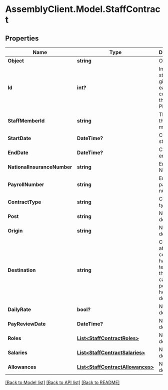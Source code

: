 # AssemblyClient.Model.StaffContract
## Properties

Name | Type | Description | Notes
------------ | ------------- | ------------- | -------------
**Object** | **string** | Object type | [optional] 
**Id** | **int?** | Internal stable ID given to each contract in the Platform | [optional] 
**StaffMemberId** | **string** | The ID of the staff member | [optional] 
**StartDate** | **DateTime?** | Contract start date | [optional] 
**EndDate** | **DateTime?** | Contract end date | [optional] 
**NationalInsuranceNumber** | **string** | Employee NI number | [optional] 
**PayrollNumber** | **string** | Employee payroll number | [optional] 
**ContractType** | **string** | Contract type | [optional] 
**Post** | **string** | No description | [optional] 
**Origin** | **string** | No description | [optional] 
**Destination** | **string** | Completed after a contract has been terminated; this captures a post-holder’s destination | [optional] 
**DailyRate** | **bool?** | No description | [optional] 
**PayReviewDate** | **DateTime?** | No description | [optional] 
**Roles** | [**List&lt;StaffContractRoles&gt;**](StaffContractRoles.md) | No description | [optional] 
**Salaries** | [**List&lt;StaffContractSalaries&gt;**](StaffContractSalaries.md) | No description | [optional] 
**Allowances** | [**List&lt;StaffContractAllowances&gt;**](StaffContractAllowances.md) | No description | [optional] 

[[Back to Model list]](../README.md#documentation-for-models) [[Back to API list]](../README.md#documentation-for-api-endpoints) [[Back to README]](../README.md)

